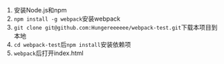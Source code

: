 1. 安装Node.js和npm
2. `npm install -g webpack`安装webpack
3. `git clone git@github.com:Hungereeeeee/webpack-test.git`下载本项目到本地
4. `cd webpack-test`后`npm install`安装依赖项
5. `webpack`后打开index.html
